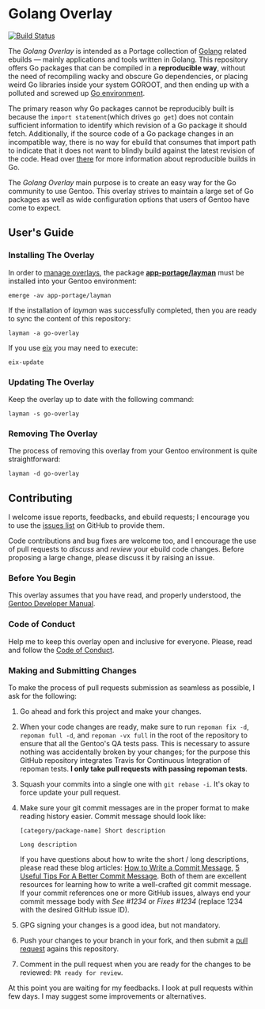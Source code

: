# Golang Overlay

[![Build Status](https://travis-ci.org/Dr-Terrible/go-overlay.png)](https://travis-ci.org/Dr-Terrible/go-overlay)

The _Golang Overlay_ is intended as a Portage collection of [Golang](https://golang.org)
related ebuilds — mainly applications and tools written in Golang. This
repository offers Go packages that can be compiled in a **reproducible way**,
without the need of recompiling wacky and obscure Go dependencies, or placing
weird Go libraries inside your system GOROOT, and then ending up with a polluted
and screwed up [Go environment](https://golang.org/doc/code.html#Workspaces).

The primary reason why Go packages cannot be reproducibly built is because the
`import statement`(which drives `go get`) does not contain sufficient
information to identify which revision of a Go package it should fetch.
Additionally, if the source code of a Go package changes in an incompatible way,
there is no way for ebuild that consumes that import path to indicate that it
does not want to blindly build against the latest revision of the code. Head
over [there](http://getgb.io) for more information about reproducible builds in
Go.

The _Golang Overlay_ main purpose is to create an easy way for the Go community
to use Gentoo. This overlay strives to maintain a large set of Go packages as
well as wide configuration options that users of Gentoo have come to expect.


## User's Guide

### Installing The Overlay

In order to [manage overlays](https://wiki.gentoo.org/wiki/Overlay), the
package [**app-portage/layman**](https://wiki.gentoo.org/wiki/Layman) must be
installed into your Gentoo environment:

```
emerge -av app-portage/layman
```

If the installation of _layman_ was successfully completed, then you are ready
to sync the content of this repository:

```
layman -a go-overlay
```

If you use [eix](https://wiki.gentoo.org/wiki/Eix) you may need to execute:

```
eix-update
```


### Updating The Overlay

Keep the overlay up to date with the following command:

```
layman -s go-overlay
```


### Removing The Overlay

The process of removing this overlay from your Gentoo environment is quite
straightforward:

```
layman -d go-overlay
```


## Contributing

I welcome issue reports, feedbacks, and ebuild requests; I encourage you to use
the [issues list](https://github.com/Dr-Terrible/go-overlay/issues) on GitHub to
provide them.

Code contributions and bug fixes are welcome too, and I encourage the use of
pull requests to _discuss_ and _review_ your ebuild code changes. Before
proposing a large change, please discuss it by raising an issue.

### Before You Begin

This overlay assumes that you have read, and properly understood, the
[Gentoo Developer Manual](https://devmanual.gentoo.org).

### Code of Conduct

Help me to keep this overlay open and inclusive for everyone. Please, read and
follow the [Code of Conduct](CODE_OF_CONDUCT.md).

### Making and Submitting Changes

To make the process of pull requests submission as seamless as possible, I ask
for the following:

1. Go ahead and fork this project and make your changes.
2. When your code changes are ready, make sure to run `repoman fix -d`,
   `repoman full -d`, and `repoman -vx full` in the root of the repository to
   ensure that all the Gentoo's QA tests pass. This is necessary to assure
   nothing was accidentally broken by your changes; for the purpose this GitHub
   repository integrates Travis for Continuous Integration of repoman tests.
   **I only take pull requests with passing repoman tests**.
3. Squash your commits into a single one with `git rebase -i`. It's okay to
   force update your pull request.
4. Make sure your git commit messages are in the proper format to make reading
   history easier. Commit message should look like:

   ```
   [category/package-name] Short description

   Long description
   ```

   If you have questions about how to write the short / long descriptions, please
   read these blog articles: [How to Write a Commit Message](http://chris.beams.io/posts/git-commit),
   [5 Useful Tips For A Better Commit Message](https://robots.thoughtbot.com/5-useful-tips-for-a-better-commit-message). Both of them are excellent resources for learning how to write a
   well-crafted git commit message. If your commit references one or more GitHub
   issues, always end your commit message body with _See #1234_ or _Fixes #1234_
   (replace 1234 with the desired GitHub issue ID).
5. GPG signing your changes is a good idea, but not mandatory.
6. Push your changes to your branch in your fork, and then submit a
   [pull request](https://help.github.com/send-pull-requests) agains this
   repository.
7. Comment in the pull request when you are ready for the changes to be
   reviewed: `PR ready for review`.

At this point you are waiting for my feedbacks. I look at pull requests within
few days. I may suggest some improvements or alternatives.